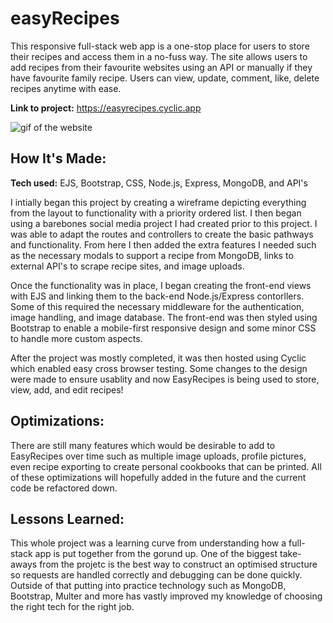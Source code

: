 # easyRecipes
This responsive full-stack web app is a one-stop place for users to store their recipes and access them in a no-fuss way. The site allows users to add recipes from their favourite websites using an API or manually if they have favourite family recipe. Users can view, update, comment, like, delete recipes anytime with ease.

**Link to project:** https://easyrecipes.cyclic.app

![gif of the website](https://github.com/Harry-Ashenden/easyRecipes/blob/main/gif/easyRecipes.gif)

## How It's Made:

**Tech used:** EJS, Bootstrap, CSS, Node.js, Express, MongoDB, and API's

I intially began this project by creating a wireframe depicting everything from the layout to functionality with a priority ordered list. I then began using a barebones social media project I had created prior to this project. I was able to adapt the routes and controllers to create the basic pathways and functionality. From here I then added the extra features I needed such as the necessary modals to support a recipe from MongoDB, links to external API's to scrape recipe sites, and image uploads.

Once the functionality was in place, I began creating the front-end views with EJS and linking them to the back-end Node.js/Express contorllers. Some of this required the necessary middleware for the authentication, image handling, and image database. The front-end was then styled using Bootstrap to enable a mobile-first responsive design and some minor CSS to handle more custom aspects. 

After the project was mostly completed, it was then hosted using Cyclic which enabled easy cross browser testing. Some changes to the design were made to ensure usablity and now EasyRecipes is being used to store, view, add, and edit recipes!

## Optimizations:

There are still many features which would be desirable to add to EasyRecipes over time such as multiple image uploads, profile pictures, even recipe exporting to create personal cookbooks that can be printed. All of these optimizations will hopefully added in the future and the current code be refactored down.

## Lessons Learned:

This whole project was a learning curve from understanding how a full-stack app is put together from the gorund up. One of the biggest take-aways from the projetc is the best way to construct an optimised structure so requests are handled correctly and debugging can be done quickly. Outside of that putting into practice technology such as MongoDB, Bootstrap, Multer and more has vastly improved my knowledge of choosing the right tech for the right job.
